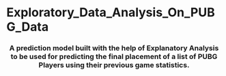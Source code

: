 # Exploratory_Data_Analysis_On_PUBG_Data

<h3 align = "center" >A prediction model built with the help of Explanatory Analysis to be used for predicting the final placement of a list of PUBG Players using their previous game statistics.
  </div>
  
